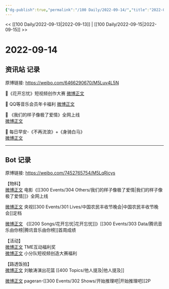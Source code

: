 ```yaml
---
{"dg-publish":true,"permalink":"/100 Daily/2022-09-14/","title":"2022-09-14","created":"2022-12-07T16:54:30.000+08:00","updated":"2023-01-09T17:24:38.799+08:00"}
---
```



<< [[100 Daily/2022-09-13\|2022-09-13]] | [[100 Daily/2022-09-15\|2022-09-15]] >>

# 2022-09-14

## 资讯站 记录

原博链接: https://weibo.com/6466290670/M5Luv4L5N

🌟《花开忘忧》短视频创作大赛 [微博正文](https://m.weibo.cn/6466290670/4813728673177008)

🌟 QQ等音乐会员年卡福利 [微博正文](https://m.weibo.cn/6466290670/4813640988102496)

🌟 《我们的样子像极了爱情》全网上线  
[微博正文](https://m.weibo.cn/6466290670/4813715892865058)

🌟 每日早安-《不再流浪》+《身骑白马》  
[微博正文](https://m.weibo.cn/6466290670/4813524817678898)

---
## Bot 记录

原博链接: https://weibo.com/7452765754/M5LqRicys

【物料】  
[微博正文](https://m.weibo.cn/1883007604/4813705394521300) 电影《[[300 Events/304 Others/我们的样子像极了爱情\|我们的样子像极了爱情]]》全网上线

[微博正文](https://m.weibo.cn/7211561239/4813622733704345) 央视[[300 Events/301 Lives/中国农民丰收节晚会\|中国农民丰收节晚会]]定档

[微博正文](https://m.weibo.cn/6733257358/4813558964289596) 《[[200 Songs/花开忘忧\|花开忘忧]]》[[300 Events/303 Data/腾讯音乐由你榜\|腾讯音乐由你榜]]首周成绩

【活动】  
[微博正文](https://m.weibo.cn/6604869546/4813632246385828) TME互动福利奖  
[微博正文](https://m.weibo.cn/5516625428/4813721211506889) 小分队短视频创造大赛福利

【路透饭拍】  
[微博正文](https://m.weibo.cn/1323156534/4813649333457623) 刘敏涛演出花篮 [[400 Topics/他人提及\|他人提及]]

[微博正文](https://m.weibo.cn/7633014126/4813647912376446) pageran-[[300 Events/302 Shows/开始推理吧\|开始推理吧]]2P
